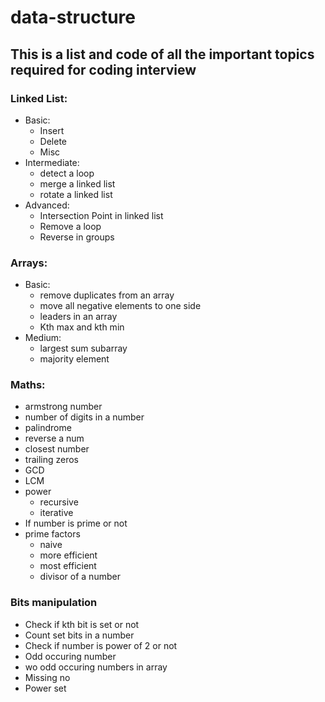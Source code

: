 # data-structure
## This is a list and code of all the important topics required for coding interview

### Linked List:
* Basic:
  * Insert
  * Delete
  * Misc
* Intermediate:
  * detect a loop
  * merge a linked list
  * rotate a linked list
* Advanced:
  * Intersection Point in linked list
  * Remove a loop
  * Reverse in groups
  
 ### Arrays:
 * Basic:
   * remove duplicates from an array
   * move all negative elements to one side
   * leaders in an array
   * Kth max and kth min 
 * Medium:
   *  largest sum subarray
   *  majority element
  
### Maths:
* armstrong number
* number of digits in a number
* palindrome
* reverse a num
* closest number
* trailing zeros
* GCD
* LCM
* power
  * recursive
  * iterative
* If number is prime or not
* prime factors
  * naive
  * more efficient
  * most efficient
  * divisor of a number
### Bits manipulation
* Check if kth bit is set or not
* Count set bits in a number
* Check if number is power of 2 or not
* Odd occuring number
* wo odd occuring numbers in array
* Missing no
* Power set

  






